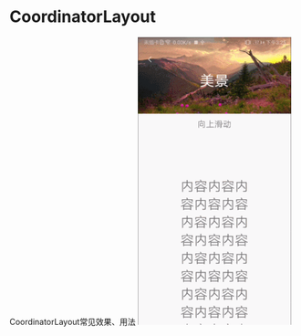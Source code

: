 # CoordinatorLayout
CoordinatorLayout常见效果、用法
![image](https://github.com/leegh15/CoordinatorLayout/blob/master/image/1.gif)
